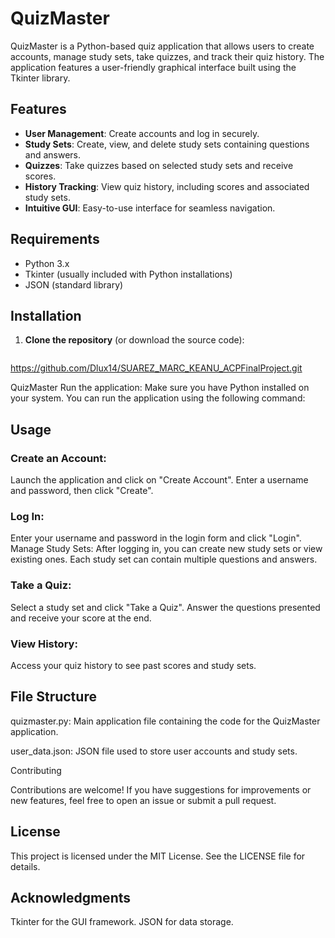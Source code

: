 # QuizMaster

QuizMaster is a Python-based quiz application that allows users to create accounts, manage study sets, take quizzes, and track their quiz history. The application features a user-friendly graphical interface built using the Tkinter library.

## Features

- **User  Management**: Create accounts and log in securely.
- **Study Sets**: Create, view, and delete study sets containing questions and answers.
- **Quizzes**: Take quizzes based on selected study sets and receive scores.
- **History Tracking**: View quiz history, including scores and associated study sets.
- **Intuitive GUI**: Easy-to-use interface for seamless navigation.

## Requirements

- Python 3.x
- Tkinter (usually included with Python installations)
- JSON (standard library)

## Installation

1. **Clone the repository** (or download the source code):
   ```bash
https://github.com/Dlux14/SUAREZ_MARC_KEANU_ACPFinalProject.git

QuizMaster
Run the application: Make sure you have Python installed on your system. You can run the application using the following command:

## Usage
### Create an Account:
Launch the application and click on "Create Account".
Enter a username and password, then click "Create".

### Log In:
Enter your username and password in the login form and click "Login".
Manage Study Sets:
After logging in, you can create new study sets or view existing ones.
Each study set can contain multiple questions and answers.

### Take a Quiz:
Select a study set and click "Take a Quiz".
Answer the questions presented and receive your score at the end.

### View History:
Access your quiz history to see past scores and study sets.

## File Structure
quizmaster.py: Main application file containing the code for the QuizMaster application.

user_data.json: JSON file used to store user accounts and study sets.

Contributing

Contributions are welcome! If you have suggestions for improvements or new features, feel free to open an issue or submit a pull request.

## License
This project is licensed under the MIT License. See the LICENSE file for details.

## Acknowledgments
Tkinter for the GUI framework.
JSON for data storage.



